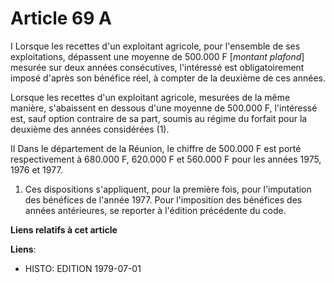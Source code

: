 # Article 69 A

I  Lorsque les recettes d'un exploitant agricole, pour l'ensemble de ses exploitations, dépassent une moyenne de 500.000 F
[*montant plafond*] mesurée sur deux années consécutives, l'intéressé est obligatoirement imposé d'après son bénéfice réel, à
compter de la deuxième de ces années.

Lorsque les recettes d'un exploitant agricole, mesurées de la même manière, s'abaissent en dessous d'une moyenne de 500.000
F, l'intéressé est, sauf option contraire de sa part, soumis au régime du forfait pour la deuxième des années considérées
(1).

II  Dans le département de la Réunion, le chiffre de 500.000 F est porté respectivement à 680.000 F, 620.000 F et 560.000 F
pour les années 1975, 1976 et 1977.

1)  Ces dispositions s'appliquent, pour la première fois, pour l'imputation des bénéfices de l'année 1977. Pour l'imposition
des bénéfices des années antérieures, se reporter à l'édition précédente du code.

**Liens relatifs à cet article**

**Liens**:

  - HISTO: EDITION 1979-07-01

